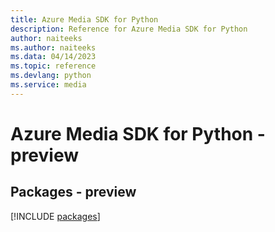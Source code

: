 ```yaml
---
title: Azure Media SDK for Python
description: Reference for Azure Media SDK for Python
author: naiteeks
ms.author: naiteeks
ms.data: 04/14/2023
ms.topic: reference
ms.devlang: python
ms.service: media
---
```

# Azure Media SDK for Python - preview
## Packages - preview
[!INCLUDE [packages](media-index.md)]